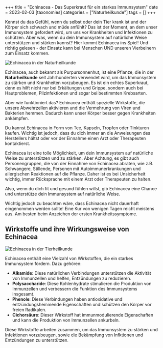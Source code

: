 +++
title = "Echinacea - Das Superkraut für ein starkes Immunsystem"
date = 2023-02-03
[taxonomies]
categories = ["Naturheilkunde"]
tags = []
+++

Kennst du das Gefühl, wenn du selbst oder dein Tier krank ist und der Körper sich schwach und müde anfühlt? Das ist der Moment, an dem unser Immunsystem gefordert wird, um uns vor Krankheiten und Infektionen zu schützen. Aber was, wenn du dein Immunsystem auf natürliche Weise unterstützen und stärken kannst? Hier kommt Echinacea ins Spiel! Und richtig gelesen - der Einsatz kann bei Menschen UND unseren Vierbeinern zum Einsatz kommen.
<!-- more -->

<picture>
  <source srcset="https://tierheilpraxis-jessican.de/img/blog/echinacea_1_small.avif" type="image/avif" media="(max-width: 319px)">
  <source srcset="https://tierheilpraxis-jessican.de/img/blog/echinacea_1_small.webp" type="image/webp" media="(max-width: 319px)">
  <source srcset="https://tierheilpraxis-jessican.de/img/blog/echinacea_1_small.jpeg" type="image/jpeg" media="(max-width: 319px)">

  <source srcset="https://tierheilpraxis-jessican.de/img/blog/echinacea_1_medium.avif" type="image/avif" media="(min-width: 320px) and (max-width: 767px)">
  <source srcset="https://tierheilpraxis-jessican.de/img/blog/echinacea_1_medium.webp" type="image/webp" media="(min-width: 320px) and (max-width: 767px)">
  <source srcset="https://tierheilpraxis-jessican.de/img/blog/echinacea_1_medium.jpeg" type="image/jpeg" media="(min-width: 320px) and (max-width: 767px)">

  <source srcset="https://tierheilpraxis-jessican.de/img/blog/echinacea_1_large.avif" type="image/avif" media="(min-width: 768px)">
  <source srcset="https://tierheilpraxis-jessican.de/img/blog/echinacea_1_large.webp" type="image/webp" media="(min-width: 768px)">
  <source srcset="https://tierheilpraxis-jessican.de/img/blog/echinacea_1_large.jpeg" type="image/jpeg" media="(min-width: 768px)">

  <img src="https://tierheilpraxis-jessican.de/img/blog/echinacea_1_large.jpeg" loading="lazy" alt="Echinacea in der Naturheilkunde" style="max-width: 100%">
</picture>

Echinacea, auch bekannt als Purpursonnenhut, ist eine Pflanze, die in der **Naturheilkunde** seit Jahrhunderten verwendet wird, um das Immunsystem zu stärken und Krankheiten vorzubeugen. Es ist ein echtes Superkraut, denn es hilft nicht nur bei Erkältungen und Grippe, sondern auch bei Hautproblemen, Pilzinfektionen und sogar bei bestimmten Krebsarten.

Aber wie funktioniert das? Echinacea enthält spezielle Wirkstoffe, die unsere Abwehrzellen aktivieren und die Vermehrung von Viren und Bakterien hemmen. Dadurch kann unser Körper besser gegen Krankheiten ankämpfen.

Du kannst Echinacea in Form von Tee, Kapseln, Tropfen oder Tinkturen kaufen. Wichtig ist jedoch, dass du dich immer an die Anweisungen des Herstellers hältst oder vor der Einnahme einen Arzt oder Therapeuten kontaktierst.

Echinacea ist eine tolle Möglichkeit, um dein Immunsystem auf natürliche Weise zu unterstützen und zu stärken. Aber Achtung, es gibt auch Personengruppen, die von der Einnahme von Echinacea abraten, wie z.B. Schwangere, Stillende, Personen mit Autoimmunerkrankungen und allergischen Reaktionen auf die Pflanze. Daher ist es bei Unsicherheit wichtig, immer Rücksprache mit einem Arzt oder Therapeuten zu halten.

Also, wenn du dich fit und gesund fühlen willst, gib Echinacea eine Chance und unterstütze dein Immunsystem auf natürliche Weise.

Wichtig jedoch zu beachten wäre, dass Echinacea nicht dauerhaft eingenommen werden sollte! Eine Kur von wenigen Tagen reicht meistens aus. Am besten beim Anzeichen der ersten Krankheitssymptome.

## Wirkstoffe und ihre Wirkungsweise von Echinacea

<picture>
  <source srcset="https://tierheilpraxis-jessican.de/img/blog/echinacea_2_small.avif" type="image/avif" media="(max-width: 319px)">
  <source srcset="https://tierheilpraxis-jessican.de/img/blog/echinacea_2_small.webp" type="image/webp" media="(max-width: 319px)">
  <source srcset="https://tierheilpraxis-jessican.de/img/blog/echinacea_2_small.jpeg" type="image/jpeg" media="(max-width: 319px)">

  <source srcset="https://tierheilpraxis-jessican.de/img/blog/echinacea_2_medium.avif" type="image/avif" media="(min-width: 320px) and (max-width: 767px)">
  <source srcset="https://tierheilpraxis-jessican.de/img/blog/echinacea_2_medium.webp" type="image/webp" media="(min-width: 320px) and (max-width: 767px)">
  <source srcset="https://tierheilpraxis-jessican.de/img/blog/echinacea_2_medium.jpeg" type="image/jpeg" media="(min-width: 320px) and (max-width: 767px)">

  <source srcset="https://tierheilpraxis-jessican.de/img/blog/echinacea_2_large.avif" type="image/avif" media="(min-width: 768px)">
  <source srcset="https://tierheilpraxis-jessican.de/img/blog/echinacea_2_large.webp" type="image/webp" media="(min-width: 768px)">
  <source srcset="https://tierheilpraxis-jessican.de/img/blog/echinacea_2_large.jpeg" type="image/jpeg" media="(min-width: 768px)">

  <img src="https://tierheilpraxis-jessican.de/img/blog/echinacea_2_large.jpeg" loading="lazy" alt="Echinacea in der Tierheilkunde" style="max-width: 100%">
</picture>

Echinacea enthält eine Vielzahl von Wirkstoffen, die ein starkes Immunsystem fördern. Dazu gehören:

- **Alkamide**: Diese natürlichen Verbindungen unterstützen die Aktivität von Immunzellen und helfen, Entzündungen zu reduzieren.
- **Polysaccharide**: Diese Kohlenhydrate stimulieren die Produktion von Immunzellen und verbessern die Funktion des Immunsystems insgesamt.
- **Phenole**: Diese Verbindungen haben antioxidative und entzündungshemmende Eigenschaften und schützen den Körper vor freien Radikalen.
- **Cichorsäure**: Dieser Wirkstoff hat immunmodulierende Eigenschaften und kann die Produktion von Immunzellen ankurbeln.

Diese Wirkstoffe arbeiten zusammen, um das Immunsystem zu stärken und Infektionen vorzubeugen, sowie die Bekämpfung von Infktionen und Entzündungen zu unterstützen.

